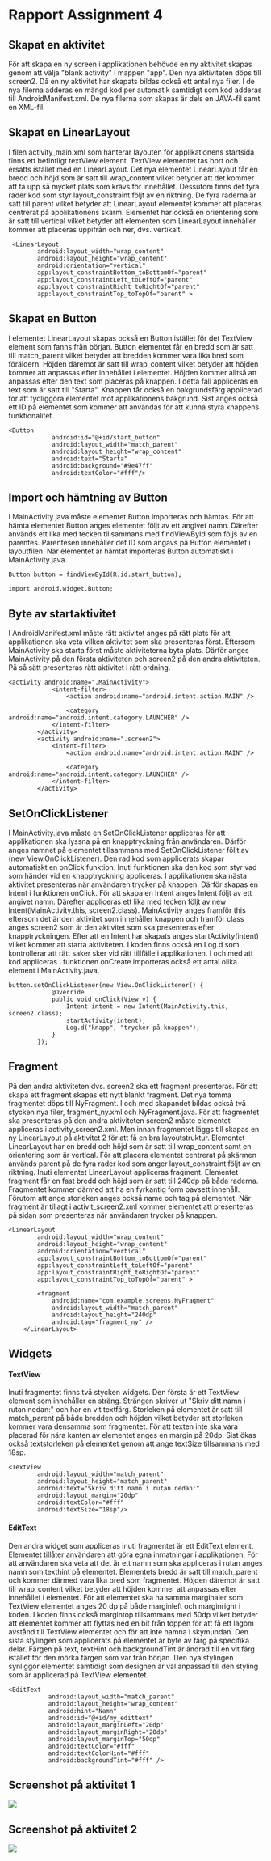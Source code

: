 # Rapport Assignment 4

## Skapat en aktivitet
För att skapa en ny screen i applikationen behövde en ny aktivitet skapas genom att välja "blank activity" i mappen "app". Den nya aktiviteten döps till screen2. Då en ny aktivitet har skapats bildas också ett antal nya filer. I de nya filerna adderas en mängd kod per automatik samtidigt som kod adderas till AndroidManifest.xml. De nya filerna som skapas är dels en JAVA-fil samt en XML-fil.

## Skapat en LinearLayout
I filen activity_main.xml som hanterar layouten för applikationens startsida finns ett befintligt textView element. TextView elementet tas bort och ersätts istället med en LinearLayout. Det nya elementet LinearLayout får en bredd och höjd som är satt till wrap_content vilket betyder att det kommer att ta upp så mycket plats som krävs för innehållet. Dessutom finns det fyra rader kod som styr layout_constraint följt av en riktning. De fyra raderna är satt till parent vilket betyder att LinearLayout elementet kommer att placeras centrerat på applikationens skärm. Elementet har också en orientering som är satt till vertical vilket betyder att elementen som LinearLayout innehåller kommer att placeras uppifrån och ner, dvs. vertikalt.

```
 <LinearLayout
        android:layout_width="wrap_content"
        android:layout_height="wrap_content"
        android:orientation="vertical"
        app:layout_constraintBottom_toBottomOf="parent"
        app:layout_constraintLeft_toLeftOf="parent"
        app:layout_constraintRight_toRightOf="parent"
        app:layout_constraintTop_toTopOf="parent" >
```

## Skapat en Button
I elementet LinearLayout skapas också en Button istället för det TextView element som fanns från början. Button elementet får en bredd som är satt till match_parent vilket betyder att bredden kommer vara lika bred som föräldern. Höjden däremot är satt till wrap_content vilket betyder att höjden kommer att anpassas efter innehållet i elementet. Höjden kommer alltså att anpassas efter den text som placeras på knappen. I detta fall appliceras en text som är satt till "Starta". Knappen får också en bakgrundsfärg applicerad för att tydliggöra elementet mot applikationens bakgrund. Sist anges också ett ID på elementet som kommer att användas för att kunna styra knappens funktionalitet.

```
<Button
            android:id="@+id/start_button"
            android:layout_width="match_parent"
            android:layout_height="wrap_content"
            android:text="Starta"
            android:background="#9e47ff"
            android:textColor="#fff"/>
```

## Import och hämtning av Button
I MainActivity.java måste elementet Button importeras och hämtas. För att hämta elementet Button anges elementet följt av ett angivet namn. Därefter används ett lika med tecken tillsammans med findViewById som följs av en parentes. Parentesen innehåller det ID som angavs på Button elementet i layoutfilen. När elementet är hämtat importeras Button automatiskt i MainActivity.java.

```
Button button = findViewById(R.id.start_button);
```
```
import android.widget.Button;
```

## Byte av startaktivitet
I AndroidManifest.xml måste rätt aktivitet anges på rätt plats för att applikationen ska veta vilken aktivitet som ska presenteras först. Eftersom MainActivity ska starta först måste aktiviteterna byta plats. Därför anges MainActivity på den första aktiviteten och screen2 på den andra aktiviteten. På så sätt presenteras rätt aktivitet i rätt ordning.

```
<activity android:name=".MainActivity">
            <intent-filter>
                <action android:name="android.intent.action.MAIN" />

                <category android:name="android.intent.category.LAUNCHER" />
            </intent-filter>
        </activity>
        <activity android:name=".screen2">
            <intent-filter>
                <action android:name="android.intent.action.MAIN" />

                <category android:name="android.intent.category.LAUNCHER" />
            </intent-filter>
        </activity>
```

## SetOnClickListener
I MainActivity.java måste en SetOnClickListener appliceras för att applikationen ska lyssna på en knapptryckning från användaren. Därför anges namnet på elementet tillsammans med SetOnClickListener följt av (new View.OnClickListener). Den rad kod som applicerats skapar automatiskt en onClick funktion. Inuti funktionen ska den kod som styr vad som händer vid en knapptryckning appliceras. I applikationen ska nästa aktivitet presenteras när användaren trycker på knappen. Därför skapas en Intent i funktionen onClick. För att skapa en Intent anges Intent följt av ett angivet namn. Därefter appliceras ett lika med tecken följt av new Intent(MainActivity.this, screen2.class). MainActivity anges framför this eftersom det är den aktivitet som innehåller knappen och framför class anges screen2 som är den aktivitet som ska presenteras efter knapptryckningen. Efter att en Intent har skapats anges startActivity(intent) vilket kommer att starta aktiviteten. I koden finns också en Log.d som kontrollerar att rätt saker sker vid rätt tillfälle i applikationen. I och med att kod appliceras i funktionen onCreate importeras också ett antal olika element i MainActivity.java.

```
button.setOnClickListener(new View.OnClickListener() {
            @Override
            public void onClick(View v) {
                Intent intent = new Intent(MainActivity.this, screen2.class);
                startActivity(intent);
                Log.d("knapp", "trycker på knappen");
            }
        });
```

## Fragment
På den andra aktiviteten dvs. screen2 ska ett fragment presenteras. För att skapa ett fragment skapas ett nytt blankt fragment. Det nya tomma fragmentet döps till NyFragment. I och med skapandet bildas också två stycken nya filer, fragment_ny.xml och NyFragment.java. För att fragmentet ska presenteras på den andra aktiviteten screen2 måste elementet appliceras i activity_screen2.xml. Men innan fragmentet läggs till skapas en ny LinearLayout på aktivitet 2 för att få en bra layoutstruktur. Elementet LinearLayout har en bredd och höjd som är satt till wrap_content samt en orientering som är vertical. För att placera elementet centrerat på skärmen används parent på de fyra rader kod som anger layout_constraint följt av en riktning. Inuti elementet LinearLayout appliceras fragment. Elementet fragment får en fast bredd och höjd som är satt till 240dp på båda raderna. Fragmentet kommer därmed att ha en fyrkantig form oavsett innehåll. Förutom att ange storleken anges också name och tag på elementet. När fragment är tillagt i activit_screen2.xml kommer elementet att presenteras på sidan som presenteras när användaren trycker på knappen.

```
<LinearLayout
        android:layout_width="wrap_content"
        android:layout_height="wrap_content"
        android:orientation="vertical"
        app:layout_constraintBottom_toBottomOf="parent"
        app:layout_constraintLeft_toLeftOf="parent"
        app:layout_constraintRight_toRightOf="parent"
        app:layout_constraintTop_toTopOf="parent" >

        <fragment
            android:name="com.example.screens.NyFragment"
            android:layout_width="match_parent"
            android:layout_height="240dp"
            android:tag="fragment_ny" />
    </LinearLayout>
```

## Widgets

#### TextView
Inuti fragmentet finns två stycken widgets. Den första är ett TextView element som innehåller en sträng. Strängen skriver ut "Skriv ditt namn i rutan nedan:" och har en vit textfärg. Storleken på elementet är satt till match_parent på både bredden och höjden vilket betyder att storleken kommer vara densamma som fragmentet. För att texten inte ska vara placerad för nära kanten av elementet anges en margin på 20dp. Sist ökas också textstorleken på elementet genom att ange textSize tillsammans med 18sp.

```
<TextView
        android:layout_width="match_parent"
        android:layout_height="match_parent"
        android:text="Skriv ditt namn i rutan nedan:"
        android:layout_margin="20dp"
        android:textColor="#fff"
        android:textSize="18sp"/>
```

#### EditText
Den andra widget som appliceras inuti fragmentet är ett EditText element. Elementet tillåter användaren att göra egna inmatningar i applikationen. För att användaren ska veta att det är ett namn som ska appliceras i rutan anges namn som texthint på elementet. Elementets bredd är satt till match_parent och kommer därmed vara lika bred som fragmentet. Höjden däremot är satt till wrap_content vilket betyder att höjden kommer att anpassas efter innehållet i elementet. För att elementet ska ha samma marginaler som TextView elementet anges 20 dp på både marginleft och marginright i koden. I koden finns också margintop tillsammans med 50dp vilket betyder att elementet kommer att flyttas ned en bit från toppen för att få ett lagom avstånd till TextView elementet och för att inte hamna i skymundan. Den sista stylingen som applicerats på elementet är byte av färg på specifika delar. Färgen på text, textHint och backgroundTint är ändrad till en vit färg istället för den mörka färgen som var från början. Den nya stylingen synliggör elementet samtidigt som designen är väl anpassad till den styling som är applicerad på TextView elementet.

```
<EditText
           android:layout_width="match_parent"
           android:layout_height="wrap_content"
           android:hint="Namn"
           android:id="@+id/my_edittext"
           android:layout_marginLeft="20dp"
           android:layout_marginRight="20dp"
           android:layout_marginTop="50dp"
           android:textColor="#fff"
           android:textColorHint="#fff"
           android:backgroundTint="#fff" />
```


## Screenshot på aktivitet 1
![](Screen1.png)

## Screenshot på aktivitet 2
![](Screen2.png)

